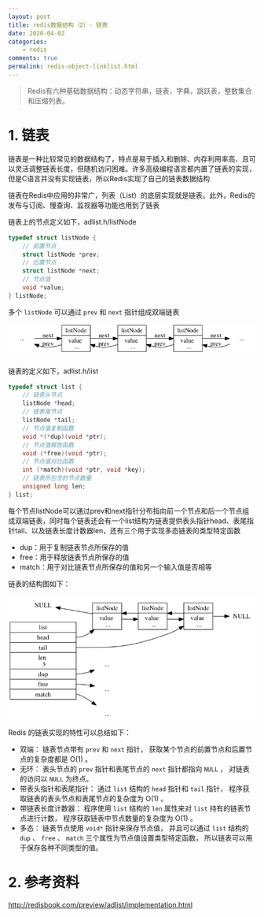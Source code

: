 ```yaml
---
layout: post
title: redis数据结构（2）- 链表
date: 2020-04-02
categories:
    - redis
comments: true
permalink: redis-object-linklist.html
---
```


>  Redis有六种基础数据结构：动态字符串，链表，字典，跳跃表，整数集合和压缩列表。

# 1. 链表

链表是一种比较常见的数据结构了，特点是易于插入和删除、内存利用率高、且可以灵活调整链表长度，但随机访问困难。许多高级编程语言都内置了链表的实现，但是C语言并没有实现链表，所以Redis实现了自己的链表数据结构

链表在Redis中应用的非常广，列表（List）的底层实现就是链表。此外，Redis的发布与订阅、慢查询、监视器等功能也用到了链表

链表上的节点定义如下，adlist.h/listNode

```c
typedef struct listNode {
    // 前置节点
    struct listNode *prev;
    // 后置节点
    struct listNode *next;
    // 节点值
    void *value;
} listNode;
```

多个 `listNode` 可以通过 `prev` 和 `next` 指针组成双端链表

![](/assets/images/posts/redis-object/redis-object-39.png)

链表的定义如下，adlist.h/list

```c
typedef struct list {
    // 链表头节点
    listNode *head;
    // 链表尾节点
    listNode *tail;
    // 节点值复制函数
    void *(*dup)(void *ptr);
    // 节点值释放函数
    void (*free)(void *ptr);
    // 节点值对比函数
    int (*match)(void *ptr, void *key);
    // 链表所包含的节点数量
    unsigned long len;
} list;
```

每个节点listNode可以通过prev和next指针分布指向前一个节点和后一个节点组成双端链表，同时每个链表还会有一个list结构为链表提供表头指针head、表尾指针tail、以及链表长度计数器len，还有三个用于实现多态链表的类型特定函数

- dup：用于复制链表节点所保存的值
- free：用于释放链表节点所保存的值
- match：用于对比链表节点所保存的值和另一个输入值是否相等

链表的结构图如下：

![](/assets/images/posts/redis-object/redis-object-6.png)

Redis 的链表实现的特性可以总结如下：

- 双端： 链表节点带有 `prev` 和 `next` 指针， 获取某个节点的前置节点和后置节点的复杂度都是 O(1) 。
- 无环： 表头节点的 `prev` 指针和表尾节点的 `next` 指针都指向 `NULL` ， 对链表的访问以 `NULL` 为终点。
- 带表头指针和表尾指针： 通过 `list` 结构的 `head` 指针和 `tail` 指针， 程序获取链表的表头节点和表尾节点的复杂度为 O(1) 。
- 带链表长度计数器： 程序使用 `list` 结构的 `len` 属性来对 `list` 持有的链表节点进行计数， 程序获取链表中节点数量的复杂度为 O(1) 。
- 多态： 链表节点使用 `void*` 指针来保存节点值， 并且可以通过 `list` 结构的 `dup` 、 `free` 、 `match` 三个属性为节点值设置类型特定函数， 所以链表可以用于保存各种不同类型的值。

# 2. 参考资料

http://redisbook.com/preview/adlist/implementation.html